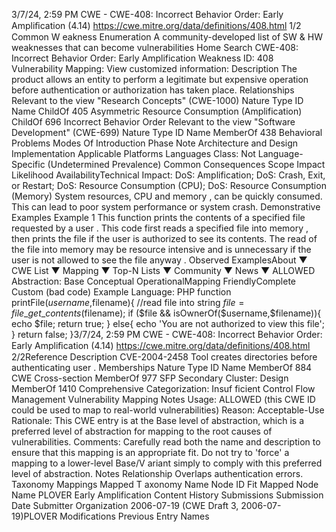 3/7/24, 2:59 PM CWE - CWE-408: Incorrect Behavior Order: Early Ampliﬁcation (4.14)
https://cwe.mitre.org/data/deﬁnitions/408.html 1/2
Common W eakness Enumeration
A community-developed list of SW & HW weaknesses that can become
vulnerabilities
Home Search
CWE-408: Incorrect Behavior Order: Early Amplification
Weakness ID: 408
Vulnerability Mapping: 
View customized information:
 Description
The product allows an entity to perform a legitimate but expensive operation before authentication or authorization has taken place.
 Relationships
 Relevant to the view "Research Concepts" (CWE-1000)
Nature Type ID Name
ChildOf 405 Asymmetric Resource Consumption (Amplification)
ChildOf 696 Incorrect Behavior Order
 Relevant to the view "Software Development" (CWE-699)
Nature Type ID Name
MemberOf 438 Behavioral Problems
 Modes Of Introduction
Phase Note
Architecture and Design
Implementation
 Applicable Platforms
Languages
Class: Not Language-Specific (Undetermined Prevalence)
 Common Consequences
Scope Impact Likelihood
AvailabilityTechnical Impact: DoS: Amplification; DoS: Crash, Exit, or Restart; DoS: Resource Consumption (CPU); DoS: Resource
Consumption (Memory)
System resources, CPU and memory , can be quickly consumed. This can lead to poor system
performance or system crash.
 Demonstrative Examples
Example 1
This function prints the contents of a specified file requested by a user .
This code first reads a specified file into memory , then prints the file if the user is authorized to see its contents. The read of the file
into memory may be resource intensive and is unnecessary if the user is not allowed to see the file anyway .
 Observed ExamplesAbout ▼ CWE List ▼ Mapping ▼ Top-N Lists ▼ Community ▼ News ▼
ALLOWED
Abstraction: Base
Conceptual OperationalMapping
FriendlyComplete Custom
(bad code) Example Language: PHP 
function printFile($username,$filename){
//read file into string
$file = file\_get\_contents($filename);
if ($file && isOwnerOf($username,$filename)){
echo $file;
return true;
}
else{
echo 'You are not authorized to view this file';
}
return false;
}3/7/24, 2:59 PM CWE - CWE-408: Incorrect Behavior Order: Early Ampliﬁcation (4.14)
https://cwe.mitre.org/data/deﬁnitions/408.html 2/2Reference Description
CVE-2004-2458 Tool creates directories before authenticating user .
 Memberships
Nature Type ID Name
MemberOf 884 CWE Cross-section
MemberOf 977 SFP Secondary Cluster: Design
MemberOf 1410 Comprehensive Categorization: Insuf ficient Control Flow Management
 Vulnerability Mapping Notes
Usage: ALLOWED (this CWE ID could be used to map to real-world vulnerabilities)
Reason: Acceptable-Use
Rationale:
This CWE entry is at the Base level of abstraction, which is a preferred level of abstraction for mapping to the root causes of
vulnerabilities.
Comments:
Carefully read both the name and description to ensure that this mapping is an appropriate fit. Do not try to 'force' a mapping to a
lower-level Base/V ariant simply to comply with this preferred level of abstraction.
 Notes
Relationship
Overlaps authentication errors.
 Taxonomy Mappings
Mapped T axonomy Name Node ID Fit Mapped Node Name
PLOVER Early Amplification
 Content History
 Submissions
Submission Date Submitter Organization
2006-07-19
(CWE Draft 3, 2006-07-19)PLOVER
 Modifications
 Previous Entry Names
